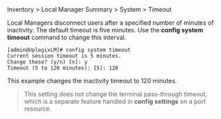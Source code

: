 <!-- 5.4 -->

<div class='ucc' />Inventory > Local Manager Summary > System > Timeout</div>

Local Managers disconnect users after a specified number of minutes of inactivity. The default timeout is five minutes. Use the **config system timeout** command to change this interval.

```
[admin@UplogixLM]# config system timeout
Current session timeout is 5 minutes.
Change these? (y/n) [n]: y
Timeout (5 to 120 minutes): [5]: 120
```

This example changes the inactivity timeout to 120 minutes.

> This setting does not change the terminal pass-through timeout, which is a separate feature handled in **config settings** on a port resource.